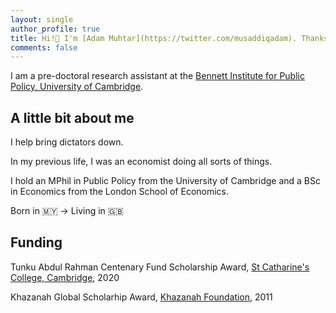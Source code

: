 ```yaml
---
layout: single
author_profile: true
title: Hi!👋 I'm [Adam Muhtar](https://twitter.com/musaddiqadam). Thanks for stopping by!
comments: false
---
```


I am a pre-doctoral research assistant at the [Bennett Institute for Public Policy, University of Cambridge](https://www.bennettinstitute.cam.ac.uk/).

## A little bit about me

I help bring dictators down.

In my previous life, I was an economist doing all sorts of things.

I hold an MPhil in Public Policy from the University of Cambridge and a BSc in Economics from the London School of Economics.

Born in 🇲🇾 → Living in 🇬🇧

## Funding

Tunku Abdul Rahman Centenary Fund Scholarship Award, [St Catharine's College, Cambridge](https://www.caths.cam.ac.uk/tunku-abdul-rahman-fund), 2020

Khazanah Global Scholarhip Award, [Khazanah Foundation](https://www.yayasankhazanah.com.my/scholarship-programmes/khazanah-global-scholarship), 2011
